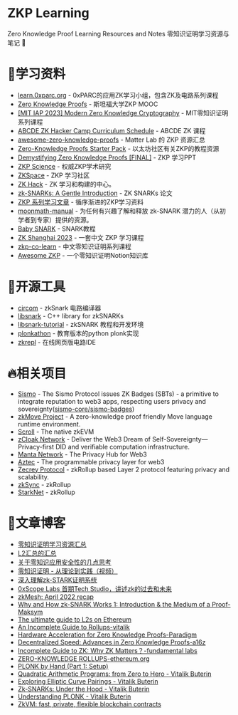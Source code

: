 # ZKP Learning

Zero Knowledge Proof Learning Resources and Notes 零知识证明学习资源与笔记 📒

# 💾学习资料
- [learn.0xparc.org](https://learn.0xparc.org/) - 0xPARC的应用ZK学习小组，包含ZK及电路系列课程
- [Zero Knowledge Proofs](https://zk-learning.org/) - 斯坦福大学ZKP MOOC
- [[MIT IAP 2023] Modern Zero Knowledge Cryptography](https://zkiap.com/) - MIT零知识证明系列课程
- [ABCDE ZK Hacker Camp Curriculum Schedule](https://abcdelabs.github.io/zkcamp) - ABCDE ZK 课程
- [awesome-zero-knowledge-proofs](https://github.com/matter-labs/awesome-zero-knowledge-proofs) - Matter Lab 的 ZKP 资源汇总
- [Zero-Knowledge Proofs Starter Pack](https://ethresear.ch/t/zero-knowledge-proofs-starter-pack/4519) - 以太坊社区有关ZKP的教程资源
- [Demystifying Zero Knowledge Proofs [FINAL]](https://docs.google.com/presentation/d/1gfB6WZMvM9mmDKofFibIgsyYShdf0RV_Y8TLz3k1Ls0/edit#slide=id.g443f641f0b_1_89) - ZKP 学习PPT
- [ZKP Science](https://zkp.science/) - 权威ZKP学术研究
- [ZKSpace](https://zks.org/) - ZKP 学习社区
- [ZK Hack](https://zkhack.dev/) - ZK 学习和构建的中心。
- [zk-SNARKs: A Gentle Introduction](https://www.di.ens.fr/~nitulesc/files/Survey-SNARKs.pdf) - ZK SNARKs 论文
- [ZKP 系列学习文章](https://airtable.com/shrErOf7fj5aPZONr/tblKK5oXs9qpjnVKh) - 循序渐进的ZKP学习资料
- [moonmath-manual](https://github.com/LeastAuthority/moonmath-manual) - 为任何有兴趣了解和释放 zk-SNARK 潜力的人（从初学者到专家）提供的资源。
- [Baby SNARK](https://github.com/initc3/babySNARK) - SNARK教程
- [ZK Shanghai 2023](https://zkshanghai.xyz/) - 一套中文 ZKP 学习课程
- [zkp-co-learn](https://learn.z2o-k7e.world/) - 中文零知识证明系列课程
- [Awesome ZKP](https://awesomezkp.notion.site/) - 一个零知识证明Notion知识库

# 🔧开源工具
- [circom](https://github.com/iden3/circom) - zkSnark 电路编译器
- [libsnark](https://github.com/scipr-lab/libsnark) - C++ library for zkSNARKs
- [libsnark-tutorial](https://github.com/howardwu/libsnark-tutorial) - zkSNARK 教程和开发环境
- [plonkathon](https://github.com/0xPARC/plonkathon) - 教育版本的python plonk实现
- [zkrepl](https://zkrepl.dev/) - 在线网页版电路IDE

# 🔥相关项目
- [Sismo](https://www.sismo.io/) - The Sismo Protocol issues ZK Badges (SBTs) - a primitive to integrate reputation to web3 apps, respecting users privacy and sovereignty([sismo-core/sismo-badges](https://github.com/sismo-core/sismo-badges))
- [zkMove Project](https://www.zkmove.net/) - A zero-knowledge proof friendly Move language runtime environment.
- [Scroll](https://scroll.io/) - The native zkEVM
- [zCloak Network](https://zcloak.network/) - Deliver the Web3 Dream of Self-Sovereignty—Privacy-first DID and verifiable computation infrastructure.
- [Manta Network](https://www.manta.network/) - The Privacy Hub for Web3
- [Aztec](https://aztec.network/) - The programmable privacy layer for web3
- [Zecrey Protocol](https://www.zecrey.com/) - zkRollup based Layer 2 protocol featuring privacy and scalability.
- [zkSync](https://zksync.io/) - zkRollup
- [StarkNet](https://www.starknet.io/en) - zkRollup


# 📜文章博客
- [零知识证明学习资源汇总](https://secbit.io/blog/2019/11/07/zkp-learning-resources/)
- [L2汇总的汇总](https://h0m83hhc6r.feishu.cn/docs/doccnp6vxEcdn6CYT9725nEldfb#)
- [关于零知识应用安全性的几点思考](https://mirror.xyz/bubb1es.eth/V9pqaI7l5U08yq-kRhL6kYcrpCALMYuxJQ3TP-Pa0iA)
- [零知识证明 - 从理论到实践（视频）](https://mp.weixin.qq.com/s/XWKiakLxpvJUm5WURT7tQw)
- [深入理解zk-STARK证明系统](https://trapdoor-tech.github.io/zkstark-book/)
- [0xScope Labs 首期Tech Studio，讲述zk的过去和未来](https://mirror.xyz/0xB134928B00c6c76b939D8715a6dc1e1dAe5B5b6e/D2_U2JQTZy10dSke1u5SjoIEXOVOy-uRkZ80NSsQlb8)
- [zkMesh: April 2022 recap](https://zkmesh.substack.com/p/zkmesh-april-2022-recap?s=r)
- [Why and How zk-SNARK Works 1: Introduction & the Medium of a Proof-Maksym](https://medium.com/@imolfar/why-and-how-zk-snark-works-1-introduction-the-medium-of-a-proof-d946e931160)
- [The ultimate guide to L2s on Ethereum](https://dcbuilder.mirror.xyz/QX_ELJBQBm1Iq45ktPsz8pWLZN1C52DmEtH09boZuo0)
- [An Incomplete Guide to Rollups-vitalik](https://vitalik.ca/general/2021/01/05/rollup.html)
- [Hardware Acceleration for Zero Knowledge Proofs-Paradigm](https://www.paradigm.xyz/2022/04/zk-hardware)
- [Decentralized Speed: Advances in Zero Knowledge Proofs-a16z](https://a16z.com/2022/04/15/zero-knowledge-proofs-hardware-decentralization-innovation/)
- [Incomplete Guide to ZK: Why ZK Matters？-fundamental labs](https://mirror.xyz/fundamentalabs.eth/24i98adRylhjdcqV1TnsT8ZbkIXCulCrDTIrsrziQmY)
- [ZERO-KNOWLEDGE ROLLUPS-ethereum.org](https://ethereum.org/en/developers/docs/scaling/zk-rollups/)
- [PLONK by Hand (Part 1: Setup)](https://research.metastate.dev/plonk-by-hand-part-1/)
- [Quadratic Arithmetic Programs: from Zero to Hero - Vitalik Buterin](https://medium.com/@VitalikButerin/quadratic-arithmetic-programs-from-zero-to-hero-f6d558cea649)
- [Exploring Elliptic Curve Pairings - Vitalik Buterin](https://medium.com/@VitalikButerin/exploring-elliptic-curve-pairings-c73c1864e627)
- [Zk-SNARKs: Under the Hood - Vitalik Buterin](https://medium.com/@VitalikButerin/zk-snarks-under-the-hood-b33151a013f6)
- [Understanding PLONK - Vitalik Buterin](https://vitalik.ca/general/2019/09/22/plonk.html)
- [ZkVM: fast, private, flexible blockchain contracts](https://github.com/stellar/slingshot/blob/main/zkvm/docs/zkvm-design.md)